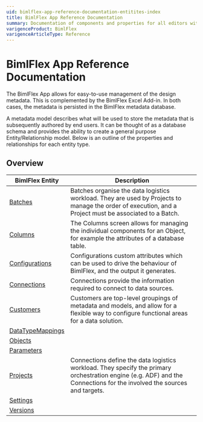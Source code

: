 ```yaml
---
uid: bimlflex-app-reference-documentation-entitites-index
title: BimlFlex App Reference Documentation
summary: Documentation of components and properties for all editors within BimlFlex 
varigenceProduct: BimlFlex
varigenceArticleType: Reference
---
```


# BimlFlex App Reference Documentation

The BimlFlex App allows for easy-to-use management of the design metadata. This is complemented by the BimlFlex Excel Add-in. In both cases, the metadata is persisted in the BimlFlex metadata database.

A metadata model describes what will be used to store the metadata that is subsequently authored by end users. It can be thought of as a database schema and provides the ability to create a general purpose Entity/Relationship model.
Below is an outline of the properties and relationships for each entity type.

## Overview
  
| BimlFlex Entity | Description |
| --------- | ----------- |
|[Batches](xref:bimlflex-app-reference-documentation-Batches) | Batches organise the data logistics workload. They are used by Projects to manage the order of execution, and a Project must be associated to a Batch.|
|[Columns](xref:bimlflex-app-reference-documentation-Columns) | The Columns screen allows for managing the individual components for an Object, for example the attributes of a database table.|
|[Configurations](xref:bimlflex-app-reference-documentation-Configurations) | Configurations custom attributes which can be used to drive the behaviour of BimlFlex, and the output it generates.|
|[Connections](xref:bimlflex-app-reference-documentation-Connections) | Connections provide the information required to connect to data sources.|
|[Customers](xref:bimlflex-app-reference-documentation-Customers) | Customers are top-level groupings of metadata and models, and allow for a flexible way to configure functional areas for a data solution.|
|[DataTypeMappings](xref:bimlflex-app-reference-documentation-DataTypeMappings) | |
|[Objects](xref:bimlflex-app-reference-documentation-Objects) | |
|[Parameters](xref:bimlflex-app-reference-documentation-Parameters) | |
|[Projects](xref:bimlflex-app-reference-documentation-Projects) | Connections define the data logistics workload. They specify the primary orchestration engine (e.g. ADF) and the Connections for the involved the sources and targets.|
|[Settings](xref:bimlflex-app-reference-documentation-Settings) | |
|[Versions](xref:bimlflex-app-reference-documentation-Versions) | |
